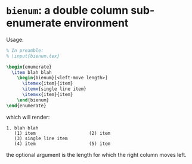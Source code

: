 # `bienum`: a double column sub-enumerate environment
Usage:

```tex
% In preamble:
% \input{bienum.tex}

\begin{enumerate}
  \item blah blah
    \begin{bienum}[<left-move length>]
      \itemxx{item}{item}
      \itemx{single line item}
      \itemxx{item}{item}
    \end{bienum}
\end{enumerate}
```

which will render:

```text
1. blah blah
   (1) item                    (2) item
   (3) single line item
   (4) item                    (5) item
```

the optional argument is the length for which the right column moves left.
